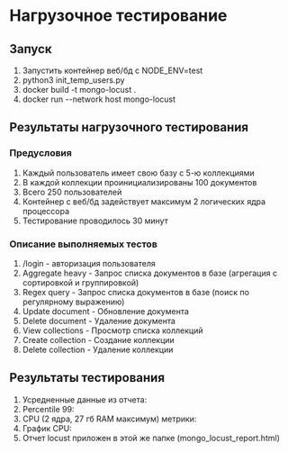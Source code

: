# Нагрузочное тестирование

## Запуск
1) Запустить контейнер веб/бд с NODE_ENV=test
2) python3 init_temp_users.py
3) docker build -t mongo-locust .
4) docker run --network host mongo-locust
## Результаты нагрузочного тестирования
### Предусловия
1) Каждый пользователь имеет свою базу с 5-ю коллекциями
2) В каждой коллекции проинициализированы 100 документов
3) Всего 250 пользователей
4) Контейнер с веб/бд задействует максимум 2 логических ядра процессора
5) Тестирование проводилось 30 минут
### Описание выполняемых тестов
1) /login - авторизация пользователя
2) Aggregate heavy - Запрос списка документов в базе (агрегация с сортировкой и группировкой)
3) Regex query - Запрос списка документов в базе (поиск по регулярному выражению)
4) Update document - Обновление документа
5) Delete document - Удаление документа
6) View collections - Просмотр списка коллекций
7) Create collection - Создание коллекции
8) Delete collection - Удаление коллекции
## Результаты тестирования
1. Усредненные данные из отчета:
2. Percentile 99:
3. CPU (2 ядра, 27 гб RAM максимум) метрики:
4. График CPU:
5. Отчет locust приложен в этой же папке (mongo_locust_report.html)
